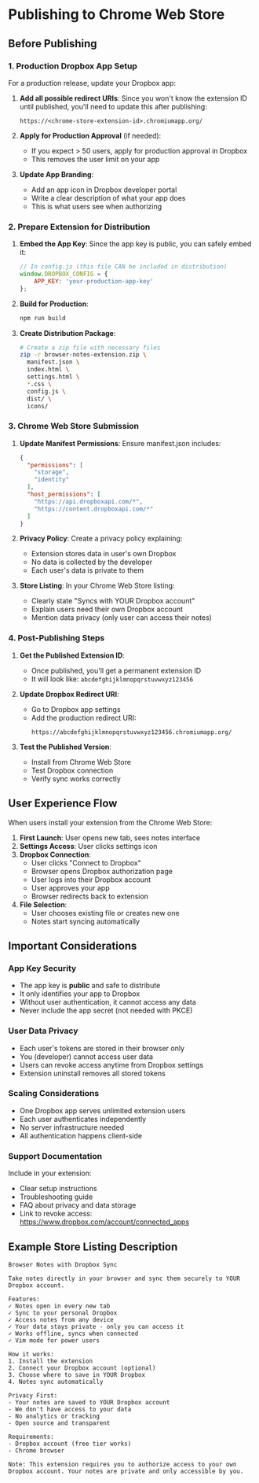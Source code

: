 # Publishing to Chrome Web Store

## Before Publishing

### 1. Production Dropbox App Setup

For a production release, update your Dropbox app:

1. **Add all possible redirect URIs**: Since you won't know the extension ID until published, you'll need to update this after publishing:
   ```
   https://<chrome-store-extension-id>.chromiumapp.org/
   ```

2. **Apply for Production Approval** (if needed):
   - If you expect > 50 users, apply for production approval in Dropbox
   - This removes the user limit on your app

3. **Update App Branding**:
   - Add an app icon in Dropbox developer portal
   - Write a clear description of what your app does
   - This is what users see when authorizing

### 2. Prepare Extension for Distribution

1. **Embed the App Key**: Since the app key is public, you can safely embed it:
   ```javascript
   // In config.js (this file CAN be included in distribution)
   window.DROPBOX_CONFIG = {
       APP_KEY: 'your-production-app-key'
   };
   ```

2. **Build for Production**:
   ```bash
   npm run build
   ```

3. **Create Distribution Package**:
   ```bash
   # Create a zip file with necessary files
   zip -r browser-notes-extension.zip \
     manifest.json \
     index.html \
     settings.html \
     *.css \
     config.js \
     dist/ \
     icons/
   ```

### 3. Chrome Web Store Submission

1. **Update Manifest Permissions**: Ensure manifest.json includes:
   ```json
   {
     "permissions": [
       "storage",
       "identity"
     ],
     "host_permissions": [
       "https://api.dropboxapi.com/*",
       "https://content.dropboxapi.com/*"
     ]
   }
   ```

2. **Privacy Policy**: Create a privacy policy explaining:
   - Extension stores data in user's own Dropbox
   - No data is collected by the developer
   - Each user's data is private to them

3. **Store Listing**: In your Chrome Web Store listing:
   - Clearly state "Syncs with YOUR Dropbox account"
   - Explain users need their own Dropbox account
   - Mention data privacy (only user can access their notes)

### 4. Post-Publishing Steps

1. **Get the Published Extension ID**:
   - Once published, you'll get a permanent extension ID
   - It will look like: `abcdefghijklmnopqrstuvwxyz123456`

2. **Update Dropbox Redirect URI**:
   - Go to Dropbox app settings
   - Add the production redirect URI:
     ```
     https://abcdefghijklmnopqrstuvwxyz123456.chromiumapp.org/
     ```

3. **Test the Published Version**:
   - Install from Chrome Web Store
   - Test Dropbox connection
   - Verify sync works correctly

## User Experience Flow

When users install your extension from the Chrome Web Store:

1. **First Launch**: User opens new tab, sees notes interface
2. **Settings Access**: User clicks settings icon
3. **Dropbox Connection**: 
   - User clicks "Connect to Dropbox"
   - Browser opens Dropbox authorization page
   - User logs into their Dropbox account
   - User approves your app
   - Browser redirects back to extension
4. **File Selection**:
   - User chooses existing file or creates new one
   - Notes start syncing automatically

## Important Considerations

### App Key Security
- The app key is **public** and safe to distribute
- It only identifies your app to Dropbox
- Without user authentication, it cannot access any data
- Never include the app secret (not needed with PKCE)

### User Data Privacy
- Each user's tokens are stored in their browser only
- You (developer) cannot access user data
- Users can revoke access anytime from Dropbox settings
- Extension uninstall removes all stored tokens

### Scaling Considerations
- One Dropbox app serves unlimited extension users
- Each user authenticates independently
- No server infrastructure needed
- All authentication happens client-side

### Support Documentation
Include in your extension:
- Clear setup instructions
- Troubleshooting guide
- FAQ about privacy and data storage
- Link to revoke access: https://www.dropbox.com/account/connected_apps

## Example Store Listing Description

```
Browser Notes with Dropbox Sync

Take notes directly in your browser and sync them securely to YOUR Dropbox account.

Features:
✓ Notes open in every new tab
✓ Sync to your personal Dropbox
✓ Access notes from any device
✓ Your data stays private - only you can access it
✓ Works offline, syncs when connected
✓ Vim mode for power users

How it works:
1. Install the extension
2. Connect your Dropbox account (optional)
3. Choose where to save in YOUR Dropbox
4. Notes sync automatically

Privacy First:
- Your notes are saved to YOUR Dropbox account
- We don't have access to your data
- No analytics or tracking
- Open source and transparent

Requirements:
- Dropbox account (free tier works)
- Chrome browser

Note: This extension requires you to authorize access to your own Dropbox account. Your notes are private and only accessible by you.
```
